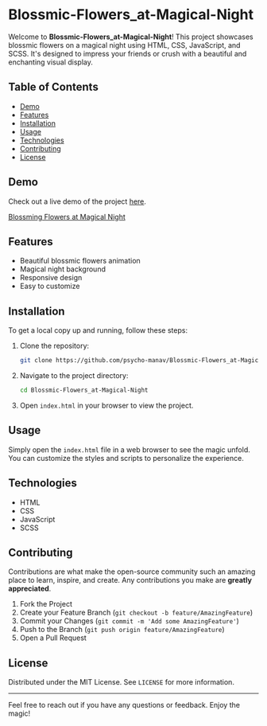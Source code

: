 # Blossmic-Flowers_at-Magical-Night

Welcome to **Blossmic-Flowers_at-Magical-Night**! This project showcases blossmic flowers on a magical night using HTML, CSS, JavaScript, and SCSS. It's designed to impress your friends or crush with a beautiful and enchanting visual display.

## Table of Contents

- [Demo](#demo)
- [Features](#features)
- [Installation](#installation)
- [Usage](#usage)
- [Technologies](#technologies)
- [Contributing](#contributing)
- [License](#license)

## Demo

Check out a live demo of the project [here](#).

[Blossming Flowers at Magical Night](assets/images/screenshot.png)

## Features

- Beautiful blossmic flowers animation
- Magical night background
- Responsive design
- Easy to customize

## Installation

To get a local copy up and running, follow these steps:

1. Clone the repository:

    ```sh
    git clone https://github.com/psycho-manav/Blossmic-Flowers_at-Magical-Night.git
    ```

2. Navigate to the project directory:

    ```sh
    cd Blossmic-Flowers_at-Magical-Night
    ```

3. Open `index.html` in your browser to view the project.

## Usage

Simply open the `index.html` file in a web browser to see the magic unfold. You can customize the styles and scripts to personalize the experience.

## Technologies

- HTML
- CSS
- JavaScript
- SCSS

## Contributing

Contributions are what make the open-source community such an amazing place to learn, inspire, and create. Any contributions you make are **greatly appreciated**.

1. Fork the Project
2. Create your Feature Branch (`git checkout -b feature/AmazingFeature`)
3. Commit your Changes (`git commit -m 'Add some AmazingFeature'`)
4. Push to the Branch (`git push origin feature/AmazingFeature`)
5. Open a Pull Request

## License

Distributed under the MIT License. See `LICENSE` for more information.

---

Feel free to reach out if you have any questions or feedback. Enjoy the magic!

